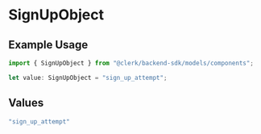 # SignUpObject

## Example Usage

```typescript
import { SignUpObject } from "@clerk/backend-sdk/models/components";

let value: SignUpObject = "sign_up_attempt";
```

## Values

```typescript
"sign_up_attempt"
```